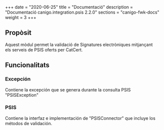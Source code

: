 +++
date        = "2020-06-25"
title       = "Documentació"
description = "Documentació canigo.integration.psis 2.2.0"
sections    = "canigo-fwk-docs"
weight      = 3
+++

## Propòsit

Aquest mòdul permet la validació de Signatures electròniques mitjançant els serveis de PSIS oferts per CatCert.

## Funcionalitats

### Excepción

Contiene la excepción que se genera durante la consulta PSIS "PSISException"

### PSIS

Contiene la interfaz e implementación de "PSISConnector" que incluye los métodos de validación. 
